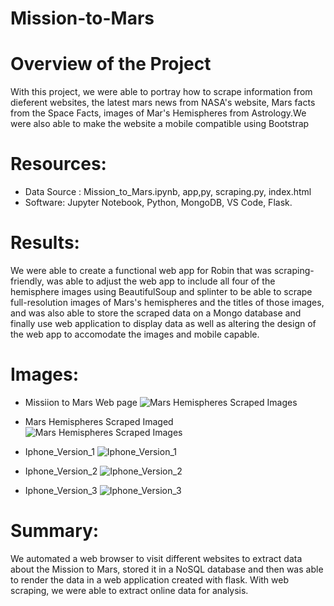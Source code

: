 # Mission-to-Mars
# Overview of the Project
With this project, we were able to portray how to scrape information from dieferent websites, the latest mars news from NASA's website, Mars facts from the Space Facts, images of Mar's Hemispheres from Astrology.We were also able to make the website a mobile compatible using Bootstrap 
# Resources:
- Data Source : Mission_to_Mars.ipynb, app,py, scraping.py, index.html
- Software: Jupyter Notebook, Python, MongoDB, VS Code, Flask.

# Results:
We were able to create a functional web app for Robin that was scraping-friendly, was able to adjust the web app to include all four of the hemisphere images using BeautifulSoup and splinter to be able to scrape full-resolution images of Mars's hemispheres and the titles of those images, and was also able to store the scraped data on a Mongo database and finally use web application to display data as well as altering the design of the web app to accomodate the images and mobile capable.  

# Images:
- Missiion to Mars Web page
![Mars Hemispheres Scraped Images](https://user-images.githubusercontent.com/34757498/144357938-3e126c81-9c09-4710-bad4-c309b5bf1cbd.png)

- Mars Hemispheres Scraped Imaged 
![Mars Hemispheres Scraped Images](https://user-images.githubusercontent.com/34757498/143726968-7301e749-8a8a-4118-8ec1-38c7d1614379.png)

- Iphone_Version_1
![Iphone_Version_1](https://user-images.githubusercontent.com/34757498/143727374-a130eaf2-1535-4015-88fb-42b6571e1613.png)

- Iphone_Version_2
![Iphone_Version_2](https://user-images.githubusercontent.com/34757498/143727387-529bf378-d07c-401c-816f-52fb988cf68f.png)

- Iphone_Version_3
![Iphone_Version_3](https://user-images.githubusercontent.com/34757498/143727396-0d801590-7420-40e4-9d0d-0bd58d584a2f.png)


# Summary:
We automated a web browser to visit different websites to extract data about the Mission to Mars, stored it in a NoSQL database and then was able to render the data in a web application created with flask. With web scraping, we were able to extract online data for analysis.
